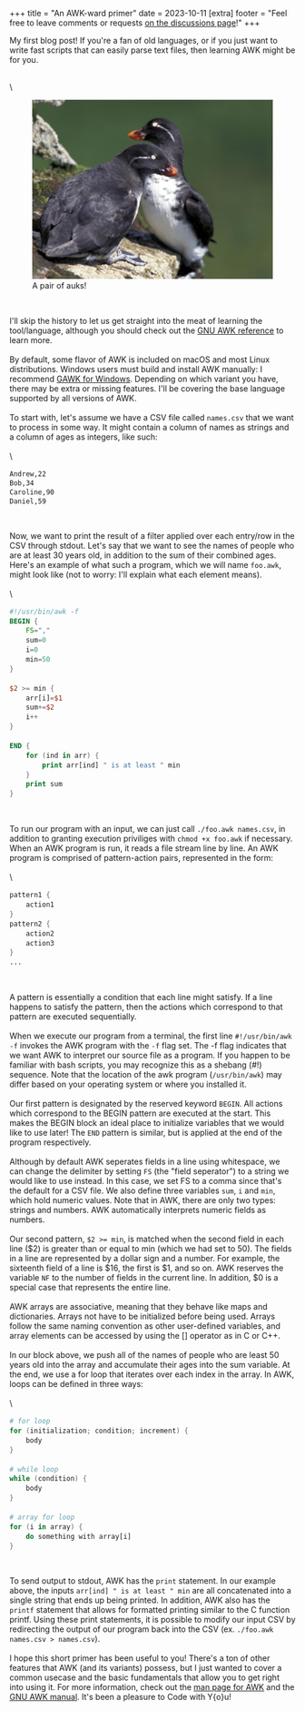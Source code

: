 +++
title = "An AWK-ward primer"
date = 2023-10-11
[extra]
footer = "Feel free to leave comments or requests <a href='https://github.com/danielyu2003/danielyu2003.github.io/discussions'>on the discussions page</a>!"
+++

My first blog post! If you're a fan of old languages, or if you just want to write fast scripts that can easily parse text files, then learning AWK might be for you.

<!-- more -->

<br>\
<figure>
<img src="auks.jpg"><br>
<figcaption>A pair of auks!</figcaption>
</figure>
<br>

I'll skip the history to let us get straight into the meat of learning the tool/language, although you should check out the [GNU AWK reference](https://www.gnu.org/software/gawk/manual/gawk.html) to learn more.
<br>\
By default, some flavor of AWK is included on macOS and most Linux distributions. Windows users must build and install AWK manually: I recommend [GAWK for Windows](https://gnuwin32.sourceforge.net/packages/gawk.htm). Depending on which variant you have, there may be extra or missing features. I'll be covering the base language supported by all versions of AWK.
<br>\
To start with, let's assume we have a CSV file called `names.csv` that we want to process in some way. It might contain a column of names as strings and a column of ages as integers, like such:
<br>\
\
```
Andrew,22
Bob,34
Caroline,90
Daniel,59
```
<br>

Now, we want to print the result of a filter applied over each entry/row in the CSV through stdout. Let's say that we want to see the names of people who are at least 30 years old, in addition to the sum of their combined ages. Here's an example of what such a program, which we will name `foo.awk`, might look like (not to worry: I'll explain what each element means).
<br>\
\
```awk
#!/usr/bin/awk -f
BEGIN {
	FS=","
	sum=0
	i=0
	min=50
}

$2 >= min {
	arr[i]=$1
	sum+=$2
	i++
}

END {
	for (ind in arr) {
		print arr[ind] " is at least " min
	}
	print sum 
}
```
<br>

To run our program with an input, we can just call `./foo.awk names.csv`, in addition to granting execution priviliges with `chmod +x foo.awk` if necessary. When an AWK program is run, it reads a file stream line by line. An AWK program is comprised of pattern-action pairs, represented in the form:
<br>\
\
```awk
pattern1 { 
	action1
}
pattern2 { 
	action2
	action3
}
...
```
<br>

A pattern is essentially a condition that each line might satisfy. If a line happens to satisfy the pattern, then the actions which correspond to that pattern are executed sequentially. 
<br>\
When we execute our program from a terminal, the first line `#!/usr/bin/awk -f` invokes the AWK program with the `-f` flag set. The -f flag indicates that we want AWK to interpret our source file as a program. If you happen to be familiar with bash scripts, you may recognize this as a shebang (#!) sequence. Note that the location of the awk program (`/usr/bin/awk`) may differ based on your operating system or where you installed it.
<br>\
Our first pattern is designated by the reserved keyword `BEGIN`. All actions which correspond to the BEGIN pattern are executed at the start. This makes the BEGIN block an ideal place to initialize variables that we would like to use later! The `END` pattern is similar, but is applied at the end of the program respectively.
<br>\
Although by default AWK seperates fields in a line using whitespace, we can change the delimiter by setting <code>FS</code> (the "field seperator") to a string we would like to use instead. In this case, we set FS to a comma since that's the default for a CSV file. We also define three variables <code>sum</code>, <code>i</code> and <code>min</code>, which hold numeric values. Note that in AWK, there are only two types: strings and numbers. AWK automatically interprets numeric fields as numbers.
<br>\
Our second pattern, `$2 >= min`, is matched when the second field in each line (\$2) is greater than or equal to min (which we had set to 50). The fields in a line are represented by a dollar sign and a number. For example, the sixteenth field of a line is \$16, the first is \$1, and so on. AWK reserves the variable `NF` to the number of fields in the current line. In addition, \$0 is a special case that represents the entire line.
<br>\
AWK arrays are associative, meaning that they behave like maps and dictionaries. Arrays not have to be initialized before being used. Arrays follow the same naming convention as other user-defined variables, and array elements can be accessed by using the [] operator as in C or C++.
<br>\
In our block above, we push all of the names of people who are least 50 years old into the array and accumulate their ages into the sum variable. At the end, we use a for loop that iterates over each index in the array. In AWK, loops can be defined in three ways:
<br>\
\
```awk
# for loop
for (initialization; condition; increment) {
	body
}

# while loop
while (condition) {
	body
}

# array for loop
for (i in array) {
	do something with array[i]
}
```
<br>

To send output to stdout, AWK has the `print` statement. In our example above, the inputs `arr[ind] " is at least " min` are all concatenated into a single string that ends up being printed. In addition, AWK also has the `printf` statement that allows for formatted printing similar to the C function printf. Using these print statements, it is possible to modify our input CSV by redirecting the output of our program back into the CSV (ex. <code>./foo.awk names.csv > names.csv</code>).
<br>\
I hope this short primer has been useful to you! There's a ton of other features that AWK (and its variants) possess, but I just wanted to cover a common usecase and the basic fundamentals that allow you to get right into using it. For more information, check out the [man page for AWK](https://man7.org/linux/man-pages/man1/awk.1p.html) and the [GNU AWK manual](https://www.gnu.org/software/gawk/manual/gawk.html). It's been a pleasure to Code with Y{o}u!
